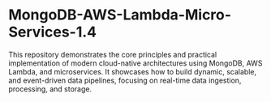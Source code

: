 # MongoDB-AWS-Lambda-Micro-Services-1.4
This repository demonstrates the core principles and practical implementation of modern cloud-native architectures using MongoDB, AWS Lambda, and microservices. It showcases how to build dynamic, scalable, and event-driven data pipelines, focusing on real-time data ingestion, processing, and storage.
